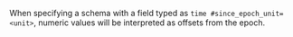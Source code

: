 When specifying a schema with a field typed as `time #since_epoch_unit=<unit>`,
numeric values will be interpreted as offsets from the epoch.
